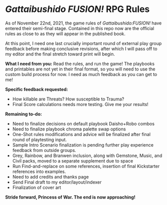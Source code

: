 # *Gattaibushido FUSION!* RPG Rules

As of November 22nd, 2021, the game rules of *Gattaibushido:FUSION!* have entered their semi-final stage. Contained in this repo now are the official rules as close to as they will appear in the published book.

At this point, I need one last crucially important round of external play group feedback before making conclusive revisions, after which I will pass off to my editor and the final stretch toward print will begin.

**What I need from you:** Read the rules, and run the game! The playbooks and printables are not yet in their final format, so you will need to use the custom build process for now. I need as much feedback as you can get to me!

**Specific feedback requested:**

- How killable are Threats? How susceptible to Trauma?
- Final Score calculations needs more testing. Give me your results!

**Remaining to-do:**

- Need to finalize decisions on default playbook Daisho+Robo combos
- Need to finalize playbook chroma palette swap options
- One-Shot rules modifications and advice will be finalized after final round of playtesting input.
- Sample Intro Scenario finalization is pending further play experience feedback from outside groups.
- Grey, Rainbow, and Branwen inclusion, along with Gemstone, Music, and Civil packs, moved to a separate supplement due to space
- Run Find-and-replace on some references, insertion of final Kickstarter references into examples.
- Need to add credits and thanks page
- Send Final draft to my editor/layout/indexer
- Finalization of cover art

**Stride forward, Princess of War. The end is now approaching!**
